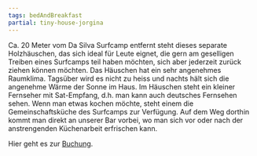 ```yaml
---
tags: bedAndBreakfast
partial: tiny-house-jorgina
---
```


Ca. 20 Meter vom Da Silva Surfcamp entfernt steht dieses separate Holzhäuschen, das sich ideal für Leute eignet, die gern am geselligen Treiben eines Surfcamps teil haben möchten, sich aber jederzeit zurück ziehen können möchten. Das Häuschen hat ein sehr angenehmes Raumklima. Tagsüber wird es nicht zu heiss und nachts hält sich die angenehme Wärme der Sonne im Haus. Im Häuschen steht ein kleiner Fernseher mit Sat-Empfang, d.h. man kann auch deutsches Fernsehen sehen. Wenn man etwas kochen möchte, steht einem die Gemeinschaftsküche des Surfcamps zur Verfügung. Auf dem Weg dorthin kommt man direkt an unserer Bar vorbei, wo man sich vor oder nach der anstrengenden Küchenarbeit erfrischen kann.

Hier geht es zur [Buchung](/{{locale}}/dummy.md).
